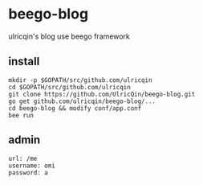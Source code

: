beego-blog
==========

ulricqin's blog use beego framework

## install

```
mkdir -p $GOPATH/src/github.com/ulricqin
cd $GOPATH/src/github.com/ulricqin
git clone https://github.com/UlricQin/beego-blog.git
go get github.com/ulricqin/beego-blog/...
cd beego-blog && modify conf/app.conf
bee run
```

## admin 

```
url: /me
username: omi
password: a
```